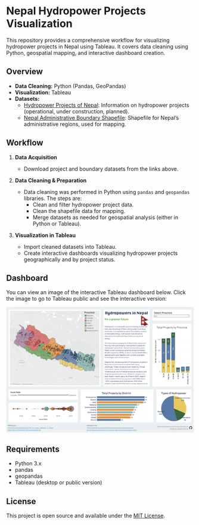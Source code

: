 # Nepal Hydropower Projects Visualization

This repository provides a comprehensive workflow for visualizing hydropower projects in Nepal using Tableau. It covers data cleaning using Python, geospatial mapping, and interactive dashboard creation.

## Overview

- **Data Cleaning:** Python (Pandas, GeoPandas)
- **Visualization:** Tableau
- **Datasets:**
  - [Hydropower Projects of Nepal](https://opendatanepal.com/dataset/hydropower-projects-of-nepal): Information on hydropower projects (operational, under construction, planned).
  - [Nepal Administrative Boundary Shapefile](https://download.hermes.com.np/nepal-administrative-boundary-wgs/): Shapefile for Nepal’s administrative regions, used for mapping.

## Workflow

1. **Data Acquisition**
   - Download project and boundary datasets from the links above.

2. **Data Cleaning & Preparation**
   - Data cleaning was performed in Python using `pandas` and `geopandas` libraries. The steps are:
     - Clean and filter hydropower project data.
     - Clean the  shapefile data for mapping.
     - Merge datasets as needed for geospatial analysis (either in Python or Tableau).

3. **Visualization in Tableau**
   - Import cleaned datasets into Tableau.
   - Create interactive dashboards visualizing hydropower projects geographically and by project status.

## Dashboard

You can view an image of the interactive Tableau dashboard below. Click the image to go to Tableau public and see the interactive version:

[<img src="https://github.com/rajeeb0423/Nepal_hydropower/blob/main/Hydropower_dashboard.png" alt="Hydropower Dashboard" width="800">](https://public.tableau.com/views/NepalHydropower/HydropowerDashboard?:language=en-US&:sid=&:redirect=auth&:display_count=n&:origin=viz_share_link)

## Requirements

- Python 3.x
- pandas
- geopandas
- Tableau (desktop or public version)

## License

This project is open source and available under the [MIT License](LICENSE).

